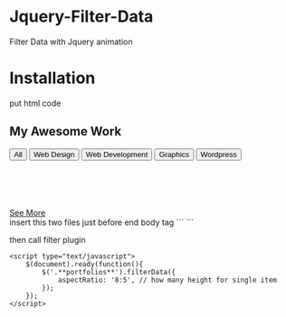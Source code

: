 # Jquery-Filter-Data
Filter Data with Jquery animation

# Installation
put html code
<div class="container">
	<h2 class="work-title title text-center">My Awesome <strong>Work</strong></h2>
	<div class="row portfolio-controllers-container">
		<div class="portfolio-controllers wow fadeLeft" data-wow-duration="1s" data-wow-delay=".1s">
			<button type="button" class="filter-btn active-work" data-filter="all">All</button>
			<button type="button" class="filter-btn" data-filter=".web-design">Web Design</button>
			<button type="button" class="filter-btn" data-filter=".web-development">Web Development</button>
			<button type="button" class="filter-btn" data-filter=".graphics">Graphics</button>
			<button type="button" class="filter-btn" data-filter=".wordpress">Wordpress</button>
		</div>
	</div>
</div>
<div class="**portfolios**">
	<div class="col-md-4 col-sm-6 portfolio web-design">
		<figure class="portfolio-image">
			<img src="https://image-store.slidesharecdn.com/eb72935e-e9f6-4670-a914-8bc45f334d46-large.jpeg" alt="" class="img-responsive">
		</figure>
	</div>
	<div class="col-md-4 col-sm-6 portfolio wordpress web-development">
		<figure class="portfolio-image">
			<img src="https://dev.opera.com/articles/extension-developer-interviews-wot/team.jpg" alt="" class="img-responsive">
		</figure>
	</div>
	<div class="col-md-4 col-sm-6 portfolio web-design">
		<figure class="portfolio-image">
			<img src="http://developer.parrot.com/img/carousel2.jpg" alt="" class="img-responsive">
		</figure>
	</div>
	<div class="col-md-4 col-sm-6 portfolio wordpress web-design">
		<figure class="portfolio-image">
			<img src="http://blog.edx.org/wp-content/uploads/2017/01/android-featured.jpg" alt="" class="img-responsive">
		</figure>
	</div>
	<div class="col-md-4 col-sm-6 portfolio web-development">
		<figure class="portfolio-image">
			<img src="https://i.ytimg.com/vi/5YQkWQbDS9w/maxresdefault.jpg" alt="" class="img-responsive">
		</figure>
	</div>
			
<div class="more more-work more-container text-center">
	<a href="#">See More</a>
</div>
insert this two files just before end body tag
```
<script src="js/jquery.min.js"></script>
<script src="js/filter.min.js"></script>
```

then call filter plugin
```
<script type="text/javascript">
	$(document).ready(function(){
		$('.**portfolios**').filterData({
			aspectRatio: '8:5', // how many height for single item
		});
	});
</script>
```
